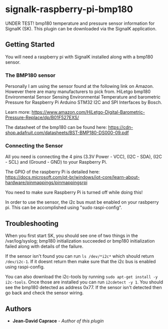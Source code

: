# signalk-raspberry-pi-bmp180
UNDER TEST!
bmp180 temperature and pressure sensor information for SignalK (SK).
This plugin can be downloaded via the SignalK application.

## Getting Started
You will need a raspberry pi with SignalK installed along with a bmp180 sensor.

### The BMP180 sensor
Personally I am using the sensor found at the following link on Amazon. However there are many manufacturers to pick from.
HiLetgo bmp180 Environmental Sensor Sensing Environmental Temperature and barometric Pressure for Raspberry Pi Arduino STM32 I2C and SPI Interfaces
by Bosch.

Learn more: https://www.amazon.com/HiLetgo-Digital-Barometric-Pressure-Replace/dp/B01F527EXS/

The datasheet of the bmp180 can be found here: https://cdn-shop.adafruit.com/datasheets/BST-BMP180-DS000-09.pdf

### Connecting the Sensor
All you need is connecting the 4 pins (3.3V Power - VCC), (I2C - SDA), (I2C - SCL) and (Ground - GND) to your Raspberry Pi.

The GPIO of the raspberry Pi is detailed here: https://docs.microsoft.com/pt-br/windows/iot-core/learn-about-hardware/pinmappings/pinmappingsrpi

You need to make sure Raspberry Pi is turned off while doing this!

In order to use the sensor, the i2c bus must be enabled on your rasbperry pi. This can be accomplished using "sudo raspi-config".

## Troubleshooting
When you first start SK, you should see one of two things in the /var/log/syslog; bmp180 initialization succeeded or bmp180 initialization failed along with details of the failure.

If the sensor isn't found you can run `ls /dev/*i2c*` which should return `/dev/i2c-1`. If it doesnt return then make sure that the i2c bus is enabled using raspi-config.

You can also download the i2c-tools by running `sudo apt-get install -y i2c-tools`. Once those are installed you can run `i2cdetect -y 1`. You should see the bmp180 detected as address 0x77. If the sensor isn't detected then go back and check the sensor wiring.

## Authors
* **Jean-David Caprace** - *Author of this plugin*
